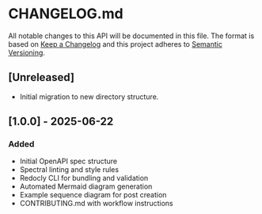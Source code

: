 # CHANGELOG.md

All notable changes to this API will be documented in this file. The format is based on [Keep a Changelog](https://keepachangelog.com/en/1.0.0/) and this project adheres to [Semantic Versioning](https://semver.org/spec/v2.0.0.html).

## [Unreleased]

- Initial migration to new directory structure.

## [1.0.0] - 2025-06-22
### Added
- Initial OpenAPI spec structure
- Spectral linting and style rules
- Redocly CLI for bundling and validation
- Automated Mermaid diagram generation
- Example sequence diagram for post creation
- CONTRIBUTING.md with workflow instructions
